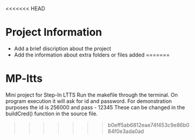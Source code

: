 <<<<<<< HEAD
# Project Information

* Add a brief discription about the project
* Add the information about extra folders or files added
=======
# MP-ltts
Mini project for Step-In LTTS
Run the makefile through the terminal.
On program execution it will ask for id and password. 
For demonstration purposes the id is 256000 and pass - 12345
These can be changed in the buildCred() function in the source file.
>>>>>>> b0eff5ab6812eae74f453c9e86b084f0e3ada0ad
